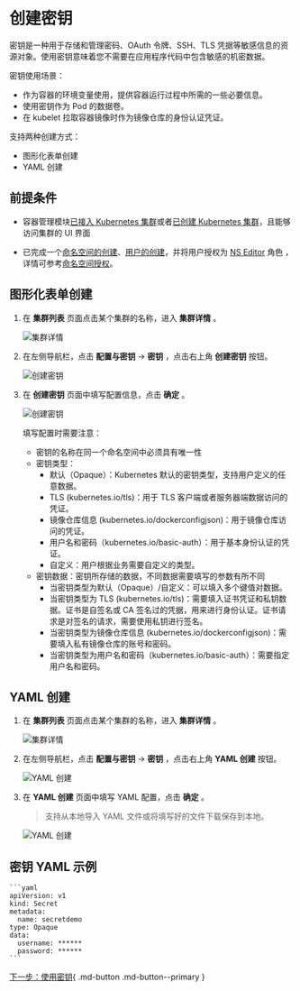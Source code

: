 # 创建密钥

密钥是一种用于存储和管理密码、OAuth 令牌、SSH、TLS 凭据等敏感信息的资源对象。使用密钥意味着您不需要在应用程序代码中包含敏感的机密数据。

密钥使用场景：

- 作为容器的环境变量使用，提供容器运行过程中所需的一些必要信息。
- 使用密钥作为 Pod 的数据卷。
- 在 kubelet 拉取容器镜像时作为镜像仓库的身份认证凭证。

支持两种创建方式：

- 图形化表单创建
- YAML 创建

## 前提条件

- 容器管理模块[已接入 Kubernetes 集群](../clusters/integrate-cluster.md)或者[已创建 Kubernetes 集群](../clusters/create-cluster.md)，且能够访问集群的 UI 界面

- 已完成一个[命名空间的创建](../namespaces/createns.md)、[用户的创建](../../../ghippo/user-guide/access-control/user.md)，并将用户授权为 [NS Editor](../permissions/permission-brief.md#ns-editor) 角色 ，详情可参考[命名空间授权](../permissions/cluster-ns-auth.md)。

## 图形化表单创建

1. 在 __集群列表__ 页面点击某个集群的名称，进入 __集群详情__ 。

    ![集群详情](https://docs.daocloud.io/daocloud-docs-images/docs/kpanda/images/deploy01.png)

2. 在左侧导航栏，点击 __配置与密钥__ -> __密钥__ ，点击右上角 __创建密钥__ 按钮。

    ![创建密钥](https://docs.daocloud.io/daocloud-docs-images/docs/kpanda/images/secret01.png)

3. 在 __创建密钥__ 页面中填写配置信息，点击 __确定__ 。

    ![创建密钥](https://docs.daocloud.io/daocloud-docs-images/docs/kpanda/images/secret02.png)

    填写配置时需要注意：

    - 密钥的名称在同一个命名空间中必须具有唯一性
    - 密钥类型：
        - 默认（Opaque）：Kubernetes 默认的密钥类型，支持用户定义的任意数据。
        - TLS (kubernetes.io/tls)：用于 TLS 客户端或者服务器端数据访问的凭证。
        - 镜像仓库信息 (kubernetes.io/dockerconfigjson)：用于镜像仓库访问的凭证。
        - 用户名和密码（kubernetes.io/basic-auth）：用于基本身份认证的凭证。
        - 自定义：用户根据业务需要自定义的类型。
    - 密钥数据：密钥所存储的数据，不同数据需要填写的参数有所不同
        - 当密钥类型为默认（Opaque）/自定义：可以填入多个键值对数据。
        - 当密钥类型为 TLS (kubernetes.io/tls)：需要填入证书凭证和私钥数据。证书是自签名或 CA 签名过的凭据，用来进行身份认证。证书请求是对签名的请求，需要使用私钥进行签名。
        - 当密钥类型为镜像仓库信息 (kubernetes.io/dockerconfigjson)：需要填入私有镜像仓库的账号和密码。
        - 当密钥类型为用户名和密码（kubernetes.io/basic-auth）：需要指定用户名和密码。

## YAML 创建

1. 在 __集群列表__ 页面点击某个集群的名称，进入 __集群详情__ 。

    ![集群详情](https://docs.daocloud.io/daocloud-docs-images/docs/kpanda/images/deploy01.png)

2. 在左侧导航栏，点击 __配置与密钥__ -> __密钥__ ，点击右上角 __YAML 创建__ 按钮。

    ![YAML 创建](https://docs.daocloud.io/daocloud-docs-images/docs/kpanda/images/secret03.png)

3. 在 __YAML 创建__ 页面中填写 YAML 配置，点击 __确定__ 。

    > 支持从本地导入 YAML 文件或将填写好的文件下载保存到本地。

    ![YAML 创建](https://docs.daocloud.io/daocloud-docs-images/docs/kpanda/images/secret04.png)

## 密钥 YAML 示例

    ```yaml
    apiVersion: v1
    kind: Secret
    metadata:
      name: secretdemo
    type: Opaque
    data:
      username: ******
      password: ******
    ```

[下一步：使用密钥](use-secret.md){ .md-button .md-button--primary }
